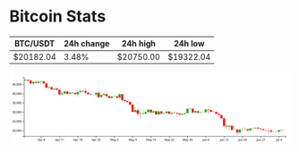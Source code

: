 # Bitcoin Stats

BTC/USDT|24h change|24h high|24h low|
|---|---|---|---|
|$20182.04|3.48%|$20750.00|$19322.04|

<img src="./chart.svg">
